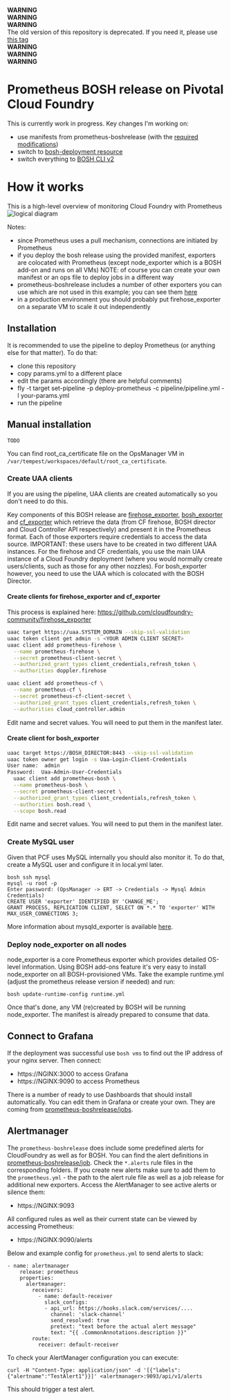 
**WARNING**  
**WARNING**  
**WARNING**  
The old version of this repository is deprecated. If you need it, please use [this tag](https://github.com/pivotal-cf/prometheus-on-PCF/tree/74fba4b3401340278d9cb66b4a8076b328de37b8)  
**WARNING**  
**WARNING**  
**WARNING**  

# Prometheus BOSH release on Pivotal Cloud Foundry

This is currently work in progress. Key changes I'm working on:
- use manifests from prometheus-boshrelease (with the [required modifications](pcf-cloud-config-ops.yml))
- switch to [bosh-deployment resource](https://github.com/cloudfoundry/bosh-deployment-resource)
- switch everything to [BOSH CLI v2](https://github.com/cloudfoundry/bosh-cli)

# How it works
This is a high-level overview of monitoring Cloud Foundry with Prometheus
![logical diagram](https://github.com/mkuratczyk/prometheus-on-PCF/blob/master/docs/logical-diagram.png)

Notes:
* since Prometheus uses a pull mechanism, connections are initiated by Prometheus
* if you deploy the bosh release using the provided manifest, exporters are colocated with Prometheus (except node_exporter which is a BOSH add-on and runs on all VMs)
  NOTE: of course you can create your own manifest or an ops file to deploy jobs in a different way
* prometheus-boshrelease includes a number of other exporters you can use which are not used in this example; you can see them [here](https://github.com/cloudfoundry-community/prometheus-boshrelease/tree/master/manifests/operators)
* in a production environment you should probably put firehose_exporter on a separate VM to scale it out independently

## Installation
It is recommended to use the pipeline to deploy Prometheus (or anything else for that matter). To do that:
- clone this repository
- copy params.yml to a different place
- edit the params accordingly (there are helpful comments)
- fly -t target set-pipeline -p deploy-prometheus -c pipeline/pipeline.yml -l your-params.yml
- run the pipeline

## Manual installation

```
TODO
```

You can find root_ca_certificate file on the OpsManager VM in ```/var/tempest/workspaces/default/root_ca_certificate```.

### Create UAA clients
If you are using the pipeline, UAA clients are created automatically so you don't need to do this.

Key components of this BOSH release are [firehose_exporter](https://github.com/cloudfoundry-community/firehose_exporter),  [bosh_exporter](https://github.com/cloudfoundry-community/bosh_exporter) and [cf_exporter](https://github.com/cloudfoundry-community/cf_exporter/) which retrieve the data (from CF firehose, BOSH director and Cloud Controller API respectively) and present it in the Prometheus format. Each of those exporters require credentials to access the data source. IMPORTANT: these users have to be created in two different UAA instances. For the firehose and CF credentials, you use the main UAA instance of a Cloud Foundry deployment (where you would normally create users/clients, such as those for any other nozzles). For bosh_exporter however, you need to use the UAA which is colocated with the BOSH Director.

#### Create clients for firehose_exporter and cf_exporter
This process is explained here: https://github.com/cloudfoundry-community/firehose_exporter
```bash
uaac target https://uaa.SYSTEM_DOMAIN --skip-ssl-validation
uaac token client get admin -s <YOUR ADMIN CLIENT SECRET>
uaac client add prometheus-firehose \
  --name prometheus-firehose \
  --secret prometheus-client-secret \
  --authorized_grant_types client_credentials,refresh_token \
  --authorities doppler.firehose

uaac client add prometheus-cf \
  --name prometheus-cf \
  --secret prometheus-cf-client-secret \
  --authorized_grant_types client_credentials,refresh_token \
  --authorities cloud_controller.admin
```
Edit name and secret values. You will need to put them in the manifest later.

#### Create client for bosh_exporter
```bash
uaac target https://BOSH_DIRECTOR:8443 --skip-ssl-validation
uaac token owner get login -s Uaa-Login-Client-Credentials
User name:  admin
Password:  Uaa-Admin-User-Credentials
  uaac client add prometheus-bosh \
  --name prometheus-bosh \
  --secret prometheus-client-secret \
  --authorized_grant_types client_credentials,refresh_token \
  --authorities bosh.read \
  --scope bosh.read
```
Edit name and secret values. You will need to put them in the manifest later.

### Create MySQL user
Given that PCF uses MySQL internally you should also monitor it. To do that, create a MySQL user and configure it in local.yml later.
```
bosh ssh mysql
mysql -u root -p
Enter password: (OpsManager -> ERT -> Credentials -> Mysql Admin Credentials)
CREATE USER 'exporter' IDENTIFIED BY 'CHANGE_ME';
GRANT PROCESS, REPLICATION CLIENT, SELECT ON *.* TO 'exporter' WITH MAX_USER_CONNECTIONS 3;
```
More information about mysqld_exporter is available [here](https://github.com/prometheus/mysqld_exporter).

### Deploy node_exporter on all nodes
node_exporter is a core Prometheus exporter which provides detailed OS-level information. Using BOSH add-ons feature it's very easy to install node_exporter on all BOSH-provisioned VMs. Take the example runtime.yml (adjust the prometheus release version if needed) and run:
```
bosh update-runtime-config runtime.yml
```
Once that's done, any VM (re)created by BOSH will be running node_exporter. The manifest is already prepared to consume that data.

## Connect to Grafana
If the deployment was successful use ```bosh vms``` to find out the IP address of your nginx server. Then connect:
* https://NGINX:3000 to access Grafana
* https://NGINX:9090 to access Prometheus

There is a number of ready to use Dashboards that should install automatically. You can edit them in Grafana or create your own. They are coming from [prometheus-boshrelease/jobs](https://github.com/cloudfoundry-community/prometheus-boshrelease/tree/master/jobs).

## Alertmanager
The `prometheus-boshrelease` does include some predefined alerts for CloudFoundry as well as for BOSH. You can find the alert definitions in [prometheus-boshrelease/job](https://github.com/cloudfoundry-community/prometheus-boshrelease/tree/master/jobs). Check the `*.alerts` rule files in the corresponding folders. If you create new alerts make sure to add them to the `prometheus.yml` -  the path to the alert rule file as well as a job release for additional new exporters.
Access the AlertManager to see active alerts or silence them:
* https://NGINX:9093

All configured rules as well as their current state can be viewed by accessing Prometheus:
* https://NGINX:9090/alerts

Below and example config for `prometheus.yml` to send alerts to slack:
```
- name: alertmanager
    release: prometheus
    properties:
      alertmanager:
        receivers:
          - name: default-receiver
            slack_configs:
            - api_url: https://hooks.slack.com/services/....
              channel: 'slack-channel'
              send_resolved: true
              pretext: "text before the actual alert message"
              text: "{{ .CommonAnnotations.description }}"
        route:
          receiver: default-receiver
```
To check your AlertManager configuration you can execute:
```
curl -H "Content-Type: application/json" -d '[{"labels":{"alertname":"TestAlert1"}}]' <alertmanager>:9093/api/v1/alerts
```
This should trigger a test alert.
